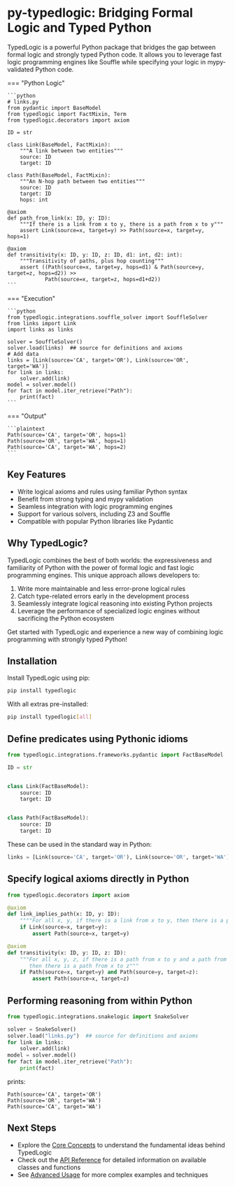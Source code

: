 # py-typedlogic: Bridging Formal Logic and Typed Python

TypedLogic is a powerful Python package that bridges the gap between formal logic and strongly typed Python code. It allows you to leverage fast logic programming engines like Souffle while specifying your logic in mypy-validated Python code.

=== "Python Logic"

    ```python
    # links.py
    from pydantic import BaseModel
    from typedlogic import FactMixin, Term
    from typedlogic.decorators import axiom
    
    ID = str
    
    class Link(BaseModel, FactMixin):
        """A link between two entities"""
        source: ID
        target: ID
    
    class Path(BaseModel, FactMixin):
        """An N-hop path between two entities"""
        source: ID
        target: ID
        hops: int
    
    @axiom
    def path_from_link(x: ID, y: ID):
        """If there is a link from x to y, there is a path from x to y"""
        assert Link(source=x, target=y) >> Path(source=x, target=y, hops=1)
    
    @axiom
    def transitivity(x: ID, y: ID, z: ID, d1: int, d2: int):
        """Transitivity of paths, plus hop counting"""
        assert ((Path(source=x, target=y, hops=d1) & Path(source=y, target=z, hops=d2)) >>
                Path(source=x, target=z, hops=d1+d2))
    ```

=== "Execution"

    ```python
    from typedlogic.integrations.souffle_solver import SouffleSolver
    from links import Link
    import links as links

    solver = SouffleSolver()
    solver.load(links)  ## source for definitions and axioms
    # Add data
    links = [Link(source='CA', target='OR'), Link(source='OR', target='WA')]
    for link in links:
        solver.add(link)
    model = solver.model()
    for fact in model.iter_retrieve("Path"):
        print(fact)
    ```

=== "Output"

    ```plaintext
    Path(source='CA', target='OR', hops=1)
    Path(source='OR', target='WA', hops=1)
    Path(source='CA', target='WA', hops=2)
    ```


## Key Features

- Write logical axioms and rules using familiar Python syntax
- Benefit from strong typing and mypy validation
- Seamless integration with logic programming engines
- Support for various solvers, including Z3 and Souffle
- Compatible with popular Python libraries like Pydantic

## Why TypedLogic?

TypedLogic combines the best of both worlds: the expressiveness and familiarity of Python with the power of formal logic and fast logic programming engines. This unique approach allows developers to:

1. Write more maintainable and less error-prone logical rules
2. Catch type-related errors early in the development process
3. Seamlessly integrate logical reasoning into existing Python projects
4. Leverage the performance of specialized logic engines without sacrificing the Python ecosystem

Get started with TypedLogic and experience a new way of combining logic programming with strongly typed Python!

## Installation

Install TypedLogic using pip:

```bash
pip install typedlogic
```

With all extras pre-installed:

```bash
pip install typedlogic[all]
```

## Define predicates using Pythonic idioms

```python
from typedlogic.integrations.frameworks.pydantic import FactBaseModel

ID = str


class Link(FactBaseModel):
    source: ID
    target: ID


class Path(FactBaseModel):
    source: ID
    target: ID
```

These can be used in the standard way in Python:

```python
links = [Link(source='CA', target='OR'), Link(source='OR', target='WA')]
``` 

## Specify logical axioms directly in Python

```python
from typedlogic.decorators import axiom

@axiom
def link_implies_path(x: ID, y: ID):
    """"For all x, y, if there is a link from x to y, then there is a path from x to y"""
    if Link(source=x, target=y):
        assert Path(source=x, target=y)

@axiom
def transitivity(x: ID, y: ID, z: ID):
    """For all x, y, z, if there is a path from x to y and a path from y to z,
       then there is a path from x to z"""
    if Path(source=x, target=y) and Path(source=y, target=z):
        assert Path(source=x, target=z)
```

## Performing reasoning from within Python

```python
from typedlogic.integrations.snakelogic import SnakeSolver

solver = SnakeSolver()
solver.load("links.py")  ## source for definitions and axioms
for link in links:
    solver.add(link)
model = solver.model()
for fact in model.iter_retrieve("Path"):
    print(fact)
```
prints:

```
Path(source='CA', target='OR')
Path(source='OR', target='WA')
Path(source='CA', target='WA')
```

## Next Steps

- Explore the [Core Concepts](concepts/index) to understand the fundamental ideas behind TypedLogic
- Check out the [API Reference](api_reference.md) for detailed information on available classes and functions
- See [Advanced Usage](advanced_usage.md) for more complex examples and techniques
